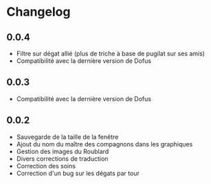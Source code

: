 # Changelog

## 0.0.4

* Filtre sur dégat allié (plus de triche à base de pugilat sur ses amis)
* Compatibilité avec la dernière version de Dofus


## 0.0.3

* Compatibilité avec la dernière version de Dofus


## 0.0.2

* Sauvegarde de la taille de la fenêtre
* Ajout du nom du maître des compagnons dans les graphiques
* Gestion des images du Roublard
* Divers corrections de traduction
* Correction des soins
* Correction d'un bug sur les dégats par tour
